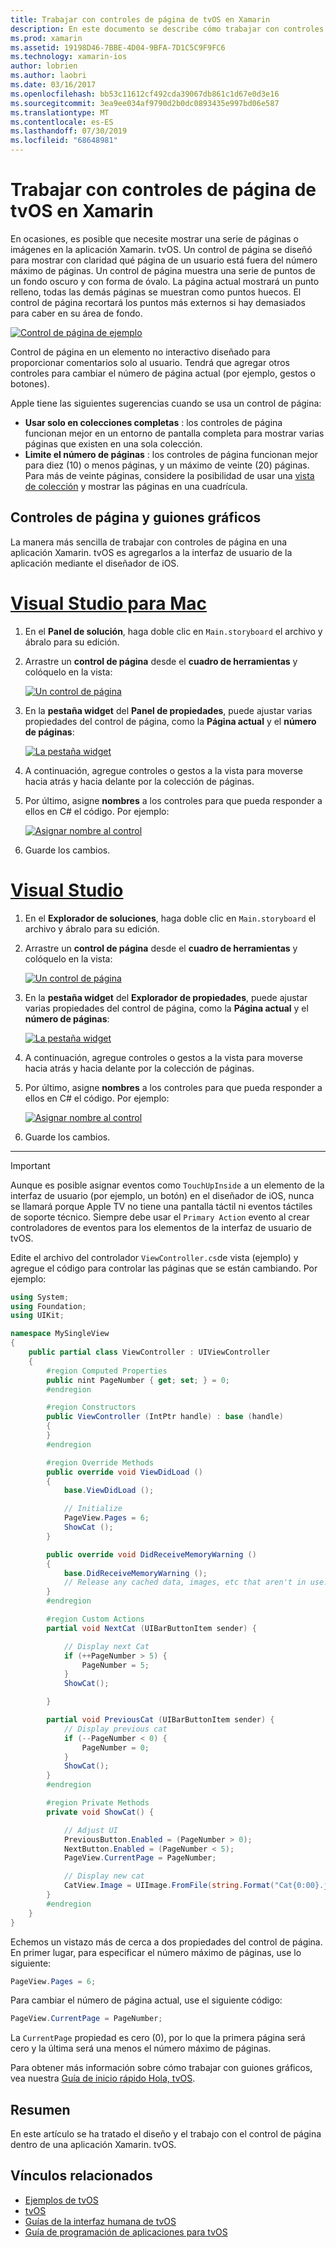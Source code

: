 ```yaml
---
title: Trabajar con controles de página de tvOS en Xamarin
description: En este documento se describe cómo trabajar con controles de página de tvOS en una aplicación compilada con Xamarin. Proporciona una descripción de alto nivel de los controles de página, explica cómo configurarlos en guiones gráficos y examina cómo responder a los eventos de cambio de página.
ms.prod: xamarin
ms.assetid: 19198D46-7BBE-4D04-9BFA-7D1C5C9F9FC6
ms.technology: xamarin-ios
author: lobrien
ms.author: laobri
ms.date: 03/16/2017
ms.openlocfilehash: bb53c11612cf492cda39067db861c1d67e0d3e16
ms.sourcegitcommit: 3ea9ee034af9790d2b0dc0893435e997bd06e587
ms.translationtype: MT
ms.contentlocale: es-ES
ms.lasthandoff: 07/30/2019
ms.locfileid: "68648981"
---
```

# <a name="working-with-tvos-page-controls-in-xamarin"></a>Trabajar con controles de página de tvOS en Xamarin

En ocasiones, es posible que necesite mostrar una serie de páginas o imágenes en la aplicación Xamarin. tvOS. Un control de página se diseñó para mostrar con claridad qué página de un usuario está fuera del número máximo de páginas. Un control de página muestra una serie de puntos de un fondo oscuro y con forma de óvalo. La página actual mostrará un punto relleno, todas las demás páginas se muestran como puntos huecos. El control de página recortará los puntos más externos si hay demasiados para caber en su área de fondo.

[![](page-controls-images/page01.png "Control de página de ejemplo")](page-controls-images/page01.png#lightbox)

Control de página en un elemento no interactivo diseñado para proporcionar comentarios solo al usuario. Tendrá que agregar otros controles para cambiar el número de página actual (por ejemplo, gestos o botones).

Apple tiene las siguientes sugerencias cuando se usa un control de página:

- **Usar solo en colecciones completas** : los controles de página funcionan mejor en un entorno de pantalla completa para mostrar varias páginas que existen en una sola colección.
- **Limite el número de páginas** : los controles de página funcionan mejor para diez (10) o menos páginas, y un máximo de veinte (20) páginas. Para más de veinte páginas, considere la posibilidad de usar una [vista de colección](~/ios/tvos/user-interface/collection-views.md) y mostrar las páginas en una cuadrícula.

<a name="Page-Controls-and-Storyboards" />

## <a name="page-controls-and-storyboards"></a>Controles de página y guiones gráficos

La manera más sencilla de trabajar con controles de página en una aplicación Xamarin. tvOS es agregarlos a la interfaz de usuario de la aplicación mediante el diseñador de iOS.

# <a name="visual-studio-for-mactabmacos"></a>[Visual Studio para Mac](#tab/macos)

    
1. En el **Panel de solución**, haga doble clic en `Main.storyboard` el archivo y ábralo para su edición.
1. Arrastre un **control de página** desde el **cuadro de herramientas** y colóquelo en la vista: 

    [![](page-controls-images/page02.png "Un control de página")](page-controls-images/page02.png#lightbox)
1. En la **pestaña widget** del **Panel de propiedades**, puede ajustar varias propiedades del control de página, como la **Página actual** y el **número de páginas**: 

    [![](page-controls-images/page03.png "La pestaña widget")](page-controls-images/page03.png#lightbox)
1. A continuación, agregue controles o gestos a la vista para moverse hacia atrás y hacia delante por la colección de páginas.
1. Por último, asigne **nombres** a los controles para que pueda responder a ellos en C# el código. Por ejemplo: 

    [![](page-controls-images/page04.png "Asignar nombre al control")](page-controls-images/page04.png#lightbox)
1. Guarde los cambios.
    

# <a name="visual-studiotabwindows"></a>[Visual Studio](#tab/windows)

    
1. En el **Explorador de soluciones**, haga doble clic en `Main.storyboard` el archivo y ábralo para su edición.
1. Arrastre un **control de página** desde el **cuadro de herramientas** y colóquelo en la vista: 

    [![](page-controls-images/page02-vs.png "Un control de página")](page-controls-images/page02-vs.png#lightbox)
1. En la **pestaña widget** del **Explorador de propiedades**, puede ajustar varias propiedades del control de página, como la **Página actual** y el **número de páginas**: 

    [![](page-controls-images/page03-vs.png "La pestaña widget")](page-controls-images/page03-vs.png#lightbox)
1. A continuación, agregue controles o gestos a la vista para moverse hacia atrás y hacia delante por la colección de páginas.
1. Por último, asigne **nombres** a los controles para que pueda responder a ellos en C# el código. Por ejemplo: 

    [![](page-controls-images/page04-vs.png "Asignar nombre al control")](page-controls-images/page04-vs.png#lightbox)
1. Guarde los cambios.
    

-----

> [!IMPORTANT]
> Aunque es posible asignar eventos como `TouchUpInside` a un elemento de la interfaz de usuario (por ejemplo, un botón) en el diseñador de iOS, nunca se llamará porque Apple TV no tiene una pantalla táctil ni eventos táctiles de soporte técnico. Siempre debe usar el `Primary Action` evento al crear controladores de eventos para los elementos de la interfaz de usuario de tvOS.

Edite el archivo del controlador `ViewController.cs`de vista (ejemplo) y agregue el código para controlar las páginas que se están cambiando. Por ejemplo:

```csharp
using System;
using Foundation;
using UIKit;

namespace MySingleView
{
    public partial class ViewController : UIViewController
    {
        #region Computed Properties
        public nint PageNumber { get; set; } = 0;
        #endregion

        #region Constructors
        public ViewController (IntPtr handle) : base (handle)
        {
        }
        #endregion

        #region Override Methods
        public override void ViewDidLoad ()
        {
            base.ViewDidLoad ();

            // Initialize
            PageView.Pages = 6;
            ShowCat ();
        }

        public override void DidReceiveMemoryWarning ()
        {
            base.DidReceiveMemoryWarning ();
            // Release any cached data, images, etc that aren't in use.
        }
        #endregion

        #region Custom Actions
        partial void NextCat (UIBarButtonItem sender) {

            // Display next Cat
            if (++PageNumber > 5) {
                PageNumber = 5;
            }
            ShowCat();

        }

        partial void PreviousCat (UIBarButtonItem sender) {
            // Display previous cat
            if (--PageNumber < 0) {
                PageNumber = 0;
            }
            ShowCat();
        }
        #endregion

        #region Private Methods
        private void ShowCat() {

            // Adjust UI
            PreviousButton.Enabled = (PageNumber > 0);
            NextButton.Enabled = (PageNumber < 5);
            PageView.CurrentPage = PageNumber;

            // Display new cat
            CatView.Image = UIImage.FromFile(string.Format("Cat{0:00}.jpg",PageNumber+1));
        }
        #endregion
    }
}
```

Echemos un vistazo más de cerca a dos propiedades del control de página. En primer lugar, para especificar el número máximo de páginas, use lo siguiente:

```csharp
PageView.Pages = 6;
```

Para cambiar el número de página actual, use el siguiente código:

```csharp
PageView.CurrentPage = PageNumber;
```

La `CurrentPage` propiedad es cero (0), por lo que la primera página será cero y la última será una menos el número máximo de páginas.

Para obtener más información sobre cómo trabajar con guiones gráficos, vea nuestra [Guía de inicio rápido Hola, tvOS](~/ios/tvos/get-started/hello-tvos.md). 

<a name="Summary" />

## <a name="summary"></a>Resumen

En este artículo se ha tratado el diseño y el trabajo con el control de página dentro de una aplicación Xamarin. tvOS.



## <a name="related-links"></a>Vínculos relacionados

- [Ejemplos de tvOS](https://docs.microsoft.com/samples/browse/?products=xamarin&term=Xamarin.iOS+tvOS)
- [tvOS](https://developer.apple.com/tvos/)
- [Guías de la interfaz humana de tvOS](https://developer.apple.com/tvos/human-interface-guidelines/)
- [Guía de programación de aplicaciones para tvOS](https://developer.apple.com/library/prerelease/tvos/documentation/General/Conceptual/AppleTV_PG/)
